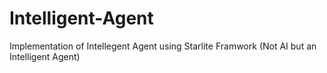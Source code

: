 # Intelligent-Agent
Implementation of Intellegent Agent using Starlite Framwork (Not AI but an Intelligent Agent)
